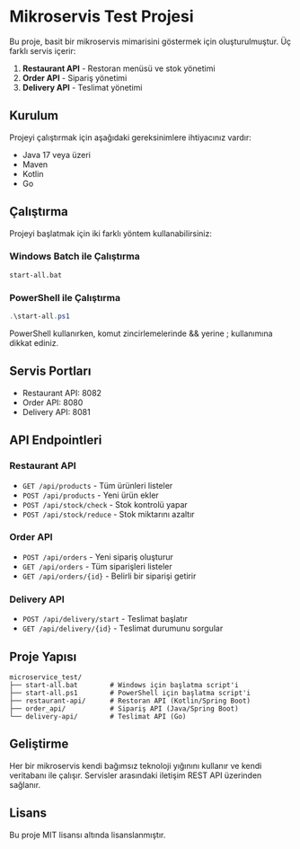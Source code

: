 # Mikroservis Test Projesi

Bu proje, basit bir mikroservis mimarisini göstermek için oluşturulmuştur. Üç farklı servis içerir:

1. **Restaurant API** - Restoran menüsü ve stok yönetimi
2. **Order API** - Sipariş yönetimi
3. **Delivery API** - Teslimat yönetimi

## Kurulum

Projeyi çalıştırmak için aşağıdaki gereksinimlere ihtiyacınız vardır:

- Java 17 veya üzeri
- Maven
- Kotlin
- Go

## Çalıştırma

Projeyi başlatmak için iki farklı yöntem kullanabilirsiniz:

### Windows Batch ile Çalıştırma

```batch
start-all.bat
```

### PowerShell ile Çalıştırma

```powershell
.\start-all.ps1
```

PowerShell kullanırken, komut zincirlemelerinde && yerine ; kullanımına dikkat ediniz.

## Servis Portları

- Restaurant API: 8082
- Order API: 8080
- Delivery API: 8081

## API Endpointleri

### Restaurant API

- `GET /api/products` - Tüm ürünleri listeler
- `POST /api/products` - Yeni ürün ekler
- `POST /api/stock/check` - Stok kontrolü yapar
- `POST /api/stock/reduce` - Stok miktarını azaltır

### Order API

- `POST /api/orders` - Yeni sipariş oluşturur
- `GET /api/orders` - Tüm siparişleri listeler
- `GET /api/orders/{id}` - Belirli bir siparişi getirir

### Delivery API

- `POST /api/delivery/start` - Teslimat başlatır
- `GET /api/delivery/{id}` - Teslimat durumunu sorgular

## Proje Yapısı

```
microservice_test/
├── start-all.bat        # Windows için başlatma script'i
├── start-all.ps1        # PowerShell için başlatma script'i
├── restaurant-api/      # Restoran API (Kotlin/Spring Boot)
├── order_api/           # Sipariş API (Java/Spring Boot)
└── delivery-api/        # Teslimat API (Go)
```

## Geliştirme

Her bir mikroservis kendi bağımsız teknoloji yığınını kullanır ve kendi veritabanı ile çalışır. Servisler arasındaki iletişim REST API üzerinden sağlanır.

## Lisans

Bu proje MIT lisansı altında lisanslanmıştır.
